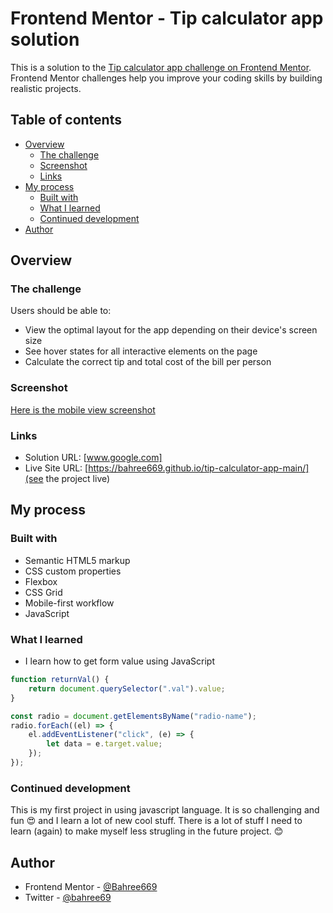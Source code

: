 # Frontend Mentor - Tip calculator app solution

This is a solution to the [Tip calculator app challenge on Frontend Mentor](https://www.frontendmentor.io/challenges/tip-calculator-app-ugJNGbJUX). Frontend Mentor challenges help you improve your coding skills by building realistic projects.

## Table of contents

-   [Overview](#overview)
    -   [The challenge](#the-challenge)
    -   [Screenshot](#screenshot)
    -   [Links](#links)
-   [My process](#my-process)
    -   [Built with](#built-with)
    -   [What I learned](#what-i-learned)
    -   [Continued development](#continued-development)
-   [Author](#author)

## Overview

### The challenge

Users should be able to:

-   View the optimal layout for the app depending on their device's screen size
-   See hover states for all interactive elements on the page
-   Calculate the correct tip and total cost of the bill per person

### Screenshot

[Here is the mobile view screenshot](./screenshot/mobile-view.png)

### Links

-   Solution URL: [www.google.com]
-   Live Site URL: [https://bahree669.github.io/tip-calculator-app-main/](see the project live)

## My process

### Built with

-   Semantic HTML5 markup
-   CSS custom properties
-   Flexbox
-   CSS Grid
-   Mobile-first workflow
-   JavaScript

### What I learned

-   I learn how to get form value using JavaScript

```js
function returnVal() {
    return document.querySelector(".val").value;
}
```

```js
const radio = document.getElementsByName("radio-name");
radio.forEach((el) => {
    el.addEventListener("click", (e) => {
        let data = e.target.value;
    });
});
```

### Continued development

This is my first project in using javascript language. It is so challenging and fun 😍 and I learn a lot of new cool stuff. There is a lot of stuff I need to learn (again) to make myself less strugling in the future project. 😊

## Author

<!-- - Website - [Add your name here](https://www.your-site.com) -->

-   Frontend Mentor - [@Bahree669](https://www.frontendmentor.io/profile/Bahree669)
-   Twitter - [@bahree69](https://twitter.com/bahree69)
